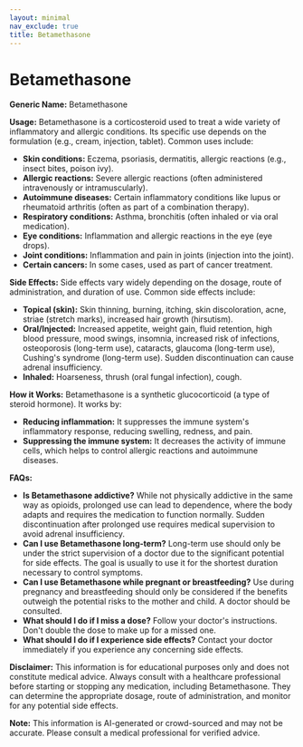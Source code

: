 ```yaml
---
layout: minimal
nav_exclude: true
title: Betamethasone
---
```


# Betamethasone

**Generic Name:** Betamethasone

**Usage:** Betamethasone is a corticosteroid used to treat a wide variety of inflammatory and allergic conditions.  Its specific use depends on the formulation (e.g., cream, injection, tablet).  Common uses include:

* **Skin conditions:**  Eczema, psoriasis, dermatitis, allergic reactions (e.g., insect bites, poison ivy).
* **Allergic reactions:**  Severe allergic reactions (often administered intravenously or intramuscularly).
* **Autoimmune diseases:**  Certain inflammatory conditions like lupus or rheumatoid arthritis (often as part of a combination therapy).
* **Respiratory conditions:**  Asthma, bronchitis (often inhaled or via oral medication).
* **Eye conditions:**  Inflammation and allergic reactions in the eye (eye drops).
* **Joint conditions:**  Inflammation and pain in joints (injection into the joint).
* **Certain cancers:**  In some cases, used as part of cancer treatment.


**Side Effects:**  Side effects vary widely depending on the dosage, route of administration, and duration of use.  Common side effects include:

* **Topical (skin):** Skin thinning, burning, itching, skin discoloration, acne, striae (stretch marks), increased hair growth (hirsutism).
* **Oral/Injected:** Increased appetite, weight gain, fluid retention, high blood pressure, mood swings, insomnia, increased risk of infections, osteoporosis (long-term use), cataracts, glaucoma (long-term use), Cushing's syndrome (long-term use).  Sudden discontinuation can cause adrenal insufficiency.
* **Inhaled:** Hoarseness, thrush (oral fungal infection), cough.


**How it Works:** Betamethasone is a synthetic glucocorticoid (a type of steroid hormone). It works by:

* **Reducing inflammation:** It suppresses the immune system's inflammatory response, reducing swelling, redness, and pain.
* **Suppressing the immune system:** It decreases the activity of immune cells, which helps to control allergic reactions and autoimmune diseases.


**FAQs:**

* **Is Betamethasone addictive?**  While not physically addictive in the same way as opioids, prolonged use can lead to dependence, where the body adapts and requires the medication to function normally.  Sudden discontinuation after prolonged use requires medical supervision to avoid adrenal insufficiency.
* **Can I use Betamethasone long-term?**  Long-term use should only be under the strict supervision of a doctor due to the significant potential for side effects.  The goal is usually to use it for the shortest duration necessary to control symptoms.
* **Can I use Betamethasone while pregnant or breastfeeding?**  Use during pregnancy and breastfeeding should only be considered if the benefits outweigh the potential risks to the mother and child.  A doctor should be consulted.
* **What should I do if I miss a dose?**  Follow your doctor's instructions.  Don't double the dose to make up for a missed one.
* **What should I do if I experience side effects?**  Contact your doctor immediately if you experience any concerning side effects.


**Disclaimer:** This information is for educational purposes only and does not constitute medical advice.  Always consult with a healthcare professional before starting or stopping any medication, including Betamethasone.  They can determine the appropriate dosage, route of administration, and monitor for any potential side effects.


**Note:** This information is AI-generated or crowd-sourced and may not be accurate. Please consult a medical professional for verified advice.